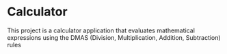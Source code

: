 # Calculator
This project is a calculator application that evaluates mathematical expressions using the DMAS (Division, Multiplication, Addition, Subtraction) rules
